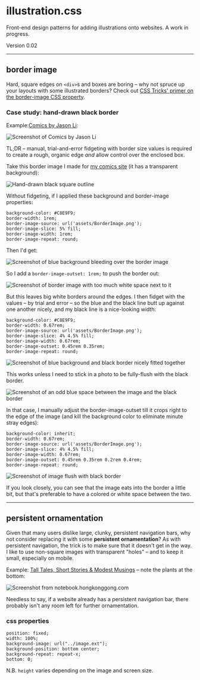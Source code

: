# illustration.css

Front-end design patterns for adding illustrations onto websites. A work in progress.

Version 0.02

---

## border image

Hard, square edges on ```<div>```s and boxes are boring – why not spruce up your layouts with some illustrated borders? Check out [CSS Tricks' primer on the border-image CSS property](https://css-tricks.com/understanding-border-image/).

### Case study: hand-drawn black border

Example:[Comics by Jason Li](http://comics.hongkonggong.com):

![Screenshot of Comics by Jason Li](screenshots/border-image-casestudy1-0.jpg)

TL;DR – manual, trial-and-error fidgeting with border size values is required to create a rough, organic edge *and* allow control over the enclosed box. 

Take this border image I made for [my comics site](http://comics.hongkonggong.com) (it has a transparent background):

![Hand-drawn black square outline](assets/border-image-handdrawn.png)

Without fidgeting, if I applied these background and border-image properties:

```
background-color: #C8E9F9;
border-width: 1rem;
border-image-source: url('assets/BorderImage.png');
border-image-slice: 5% fill;
border-image-width: 1rem;
border-image-repeat: round;
```

Then I'd get:

![Screenshot of blue background bleeding over the border image](screenshots/border-image-casestudy1-1.jpg)

So I add a `border-image-outset: 1rem;` to push the border out:

![Screenshot of border image with too much white space next to it](screenshots/border-image-casestudy1-2.jpg)

But this leaves big white borders around the edges. I then fidget with the values – by trial and error – so the blue and the black line butt up against one another nicely, and my black line is a nice-looking width:

```
background-color: #C8E9F9;
border-width: 0.67rem;
border-image-source: url('assets/BorderImage.png');
border-image-slice: 4% 4.5% fill;
border-image-width: 0.67rem;
border-image-outset: 0.45rem 0.35rem;
border-image-repeat: round;
```

![Screenshot of blue background and black border nicely fitted together](screenshots/border-image-casestudy1-3.jpg)

This works unless I need to stick in a photo to be fully-flush with the black border.

![Screenshot of an odd blue space between the image and the black border](screenshots/border-image-casestudy1-4.jpg)

In that case, I manually adjust the border-image-outset till it crops right to the edge of the image (and kill the background color to eliminate minute stray edges):

```
background-color: inherit;
border-width: 0.67rem;
border-image-source: url('assets/BorderImage.png');
border-image-slice: 4% 4.5% fill;
border-image-width: 0.67rem;
border-image-outset: 0.45rem 0.35rem 0.2rem 0.4rem;
border-image-repeat: round;
```

![Screenshot of image flush with black border](screenshots/border-image-casestudy1-5.jpg)

If you look closely, you can see that the image eats into the border a little bit, but that's preferable to have a colored or white space between the two.

---

## persistent ornamentation

Given that many users dislike large, clunky, persistent navigation bars, why not consider replacing it with some **persistent ornamentation**? As with persistent navigation, the trick is to make sure that it doesn't get in the way. I like to use non-square images with transparent "holes" – and to keep it small, especially on mobile.

Example: [Tall Tales, Short Stories & Modest Musings](http://notebook.hongkonggong.com) – note the plants at the bottom:

![Screenshot from notebook.hongkonggong.com](screenshots/persistent-ornamentation.gif)

Needless to say, if a website already has a persistent navigation bar, there probably isn't any room left for further ornamentation.

### css properties

```
position: fixed;
width: 100%;
background-image: url("../image.ext");
background-position: bottom center;
background-repeat: repeat-x;
bottom: 0;
```

N.B. `height` varies depending on the image and screen size.